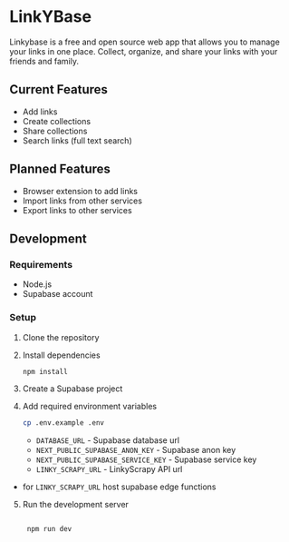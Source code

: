 # LinkYBase

Linkybase is a free and open source web app that allows you to manage your links in one place. Collect, organize, and share your links with your friends and family.

## Current Features

- Add links
- Create collections
- Share collections
- Search links (full text search)

## Planned Features

- Browser extension to add links
- Import links from other services
- Export links to other services


## Development


### Requirements

- Node.js
- Supabase account

### Setup

1. Clone the repository

2. Install dependencies

   ```bash
   npm install
   ```

3. Create a Supabase project

4. Add required environment variables

   ```bash
   cp .env.example .env
   ```

   - `DATABASE_URL` - Supabase database url
   - `NEXT_PUBLIC_SUPABASE_ANON_KEY` - Supabase anon key
   - `NEXT_PUBLIC_SUPABASE_SERVICE_KEY` - Supabase service key
   -  `LINKY_SCRAPY_URL` - LinkyScrapy API url

* for `LINKY_SCRAPY_URL` host supabase edge functions

5. Run the development server

   ```bash

    npm run dev
    
    ```